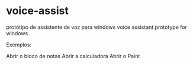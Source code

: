 # voice-assist

protótipo de assistente de voz para windows
voice assistant prototype for windows

Exemplos:
  
Abrir o bloco de notas
Abrir a calculadora
Abrir o Paint
